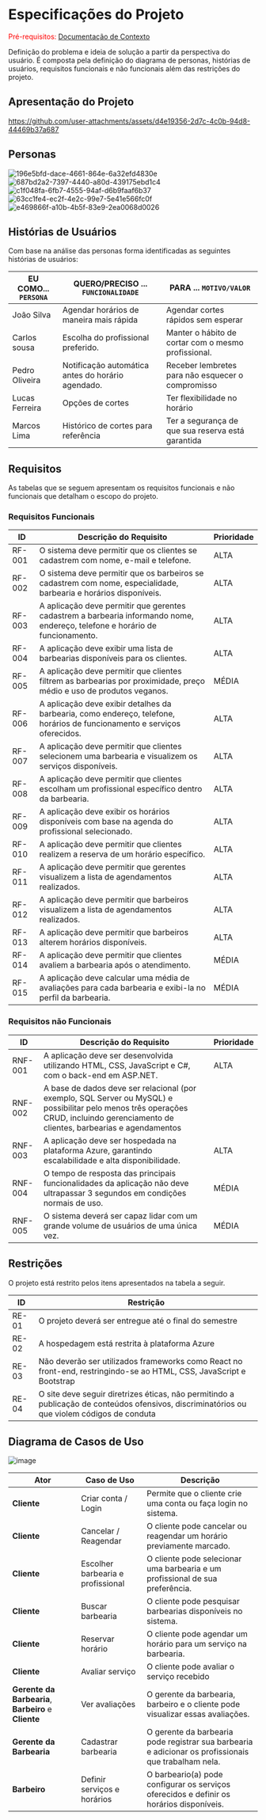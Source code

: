 # Especificações do Projeto

<span style="color:red">Pré-requisitos: <a href="1-Documentação de Contexto.md"> Documentação de Contexto</a></span>

Definição do problema e ideia de solução a partir da perspectiva do usuário. É composta pela definição do  diagrama de personas, histórias de usuários, requisitos funcionais e não funcionais além das restrições do projeto.

## Apresentação do Projeto

https://github.com/user-attachments/assets/d4e19356-2d7c-4c0b-94d8-44469b37a687

## Personas
![196e5bfd-dace-4661-864e-6a32efd4830e](https://github.com/user-attachments/assets/27c73893-44a1-4f98-9c34-57a37abb0119)
![687bd2a2-7397-4440-a80d-439175ebd1c4](https://github.com/user-attachments/assets/c8a51647-a5ff-4200-8991-62a33d05249d)
![c1f048fa-6fb7-4555-94af-d6b9faaf6b37](https://github.com/user-attachments/assets/ec6b9e0d-0427-4d4b-ab0f-3d871e7bd2e0)
![63cc1fe4-ec2f-4e2c-99e7-5e41e566fc0f](https://github.com/user-attachments/assets/d45b91af-e110-46e3-bd12-b240bdcc1067)
![e469866f-a10b-4b5f-83e9-2ea0068d0026](https://github.com/user-attachments/assets/6685d802-deb3-4c3f-8477-86880a0bb72c)

## Histórias de Usuários

Com base na análise das personas forma identificadas as seguintes histórias de usuários:

|EU COMO... `PERSONA`| QUERO/PRECISO ... `FUNCIONALIDADE` |PARA ... `MOTIVO/VALOR`                 |
|--------------------|------------------------------------|----------------------------------------|
|João Silva |   Agendar horários de maneira mais rápida     |        Agendar cortes rápidos sem esperar    |
|Carlos sousa     |     Escolha do profissional preferido.           | Manter o hábito de cortar com o mesmo profissional. |
|Pedro Oliveira   |  Notificação automática antes do horário agendado.|Receber lembretes para não esquecer o compromisso |      
|Lucas Ferreira   | Opções de cortes   |Ter flexibilidade no horário  |
|Marcos Lima      |  Histórico de cortes para referência               |  Ter a segurança de que sua reserva está garantida|

## Requisitos

As tabelas que se seguem apresentam os requisitos funcionais e não funcionais que detalham o escopo do projeto.

### Requisitos Funcionais

| ID     | Descrição do Requisito | Prioridade |  
|--------|---------------------------------------------------------|-----------|  
| RF-001 | O sistema deve permitir que os clientes se cadastrem com nome, e-mail e telefone.  | ALTA |  
| RF-002 | O sistema deve permitir que os barbeiros se cadastrem com nome, especialidade, barbearia e horários disponíveis. | ALTA |  
| RF-003 | A aplicação deve permitir que gerentes cadastrem a barbearia informando nome, endereço, telefone e horário de funcionamento. | ALTA |   
| RF-004 | A aplicação deve exibir uma lista de barbearias disponíveis para os clientes. | ALTA |  
| RF-005 | A aplicação deve permitir que clientes filtrem as barbearias por proximidade, preço médio e uso de produtos veganos. | MÉDIA |  
| RF-006 | A aplicação deve exibir detalhes da barbearia, como endereço, telefone, horários de funcionamento e serviços oferecidos. | ALTA |  
| RF-007 | A aplicação deve permitir que clientes selecionem uma barbearia e visualizem os serviços disponíveis. | ALTA |  
| RF-008 | A aplicação deve permitir que clientes escolham um profissional específico dentro da barbearia. | ALTA |  
| RF-009 | A aplicação deve exibir os horários disponíveis com base na agenda do profissional selecionado. | ALTA |  
| RF-010 | A aplicação deve permitir que clientes realizem a reserva de um horário específico. | ALTA |  
| RF-011 | A aplicação deve permitir que gerentes visualizem a lista de agendamentos realizados. | ALTA |  
| RF-012 | A aplicação deve permitir que barbeiros visualizem a lista de agendamentos realizados. | ALTA |  
| RF-013 | A aplicação deve permitir que barbeiros alterem horários disponíveis. | ALTA |  
| RF-014 | A aplicação deve permitir que clientes avaliem a barbearia após o atendimento. | MÉDIA |  
| RF-015 | A aplicação deve calcular uma média de avaliações para cada barbearia e exibi-la no perfil da barbearia. | MÉDIA |  

### Requisitos não Funcionais

| ID     | Descrição do Requisito | Prioridade |  
|--------|---------------------------------------------------------|-----------|  
| RNF-001 | A aplicação deve ser desenvolvida utilizando HTML, CSS, JavaScript e C#, com o back-end em ASP.NET. | ALTA |  
| RNF-002 | A base de dados deve ser relacional (por exemplo, SQL Server ou MySQL) e possibilitar pelo menos três operações CRUD, incluindo gerenciamento de clientes, barbearias e agendamentos |  
| RNF-003 | A aplicação deve ser hospedada na plataforma Azure, garantindo escalabilidade e alta disponibilidade. | ALTA |  
| RNF-004 | O tempo de resposta das principais funcionalidades da aplicação não deve ultrapassar 3 segundos em condições normais de uso. | MÉDIA |  
| RNF-005 | O sistema deverá ser capaz lidar com um grande volume de usuários de uma única vez. | MÉDIA |  

## Restrições

O projeto está restrito pelos itens apresentados na tabela a seguir.

|ID| Restrição                                             |
|--|-------------------------------------------------------|
|RE-01| O projeto deverá ser entregue até o final do semestre |
|RE-02| A hospedagem está restrita à plataforma Azure       |
|RE-03| Não deverão ser utilizados frameworks como React no front-end, restringindo-se ao HTML, CSS, JavaScript e Bootstrap |
|RE-04| O site deve seguir diretrizes éticas, não permitindo a publicação de conteúdos ofensivos, discriminatórios ou que violem códigos de conduta | 

 
## Diagrama de Casos de Uso

![image](https://github.com/user-attachments/assets/9cab3b76-e93c-4362-9cb3-c7c22e4a115b)





| Ator               | Caso de Uso                         | Descrição |
|--------------------|----------------------------------|-----------|
| **Cliente**       | Criar conta / Login              | Permite que o cliente crie uma conta ou faça login no sistema. |
| **Cliente**       | Cancelar / Reagendar             | O cliente pode cancelar ou reagendar um horário previamente marcado. |
| **Cliente**       | Escolher barbearia e profissional | O cliente pode selecionar uma barbearia e um profissional de sua preferência. |
| **Cliente**       | Buscar barbearia                 | O cliente pode pesquisar barbearias disponíveis no sistema. |
| **Cliente**       | Reservar horário                 | O cliente pode agendar um horário para um serviço na barbearia. |
| **Cliente** | Avaliar serviço | O cliente pode avaliar o serviço recebido |
| **Gerente da Barbearia**, **Barbeiro** e **Cliente** | Ver avaliações | O gerente da barbearia, barbeiro e o cliente pode visualizar essas avaliações. |
| **Gerente da Barbearia** | Cadastrar barbearia | O gerente da barbearia pode registrar sua barbearia e adicionar os profissionais que trabalham nela. |
| **Barbeiro** | Definir serviços e horários    | O barbeario(a) pode configurar os serviços oferecidos e definir os horários disponíveis. |

